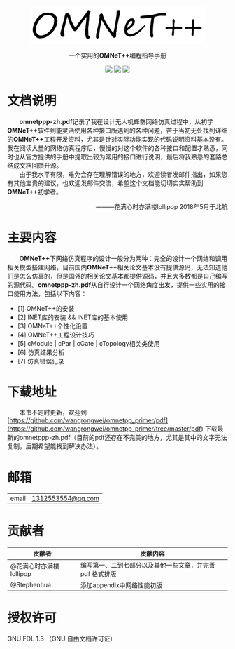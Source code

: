 <p align="center">
  <a href="https://reach.tech/router/">
    <img alt="Reach Router" src="./img/logo-horizontal.png" width="400">
  </a>
</p>

<p align="center">
  一个实用的<b>OMNeT++</b>编程指导手册
</p>

<p align="center">
  <a href="https://github.com/wangrongwei/omnetpp_primer/stargazers"><img src="https://img.shields.io/github/stars/wangrongwei/omnetpp_primer.svg?style=flat&label=Star"></a>
  <a href="https://github.com/wangrongwei/omnetpp_primer/fork"><img src="https://img.shields.io/github/forks/wangrongwei/omnetpp_primer.svg?style=flat&label=Fork"></a>
  <a href="https://github.com/wangrongwei/omnetpp_primer/watchers"><img src="https://img.shields.io/github/watchers/wangrongwei/omnetpp_primer.svg?style=flat&label=Watch"></a>

</p>

# 文档说明

&#160; &#160; &#160; &#160;<b>omnetppp-zh.pdf</b>记录了我在设计无人机蜂群网络仿真过程中，从初学<b>OMNeT++</b>软件到能灵活使用各种接口所遇到的各种问题，苦于当初无处找到详细的<b>OMNeT++</b>工程开发资料，尤其是针对实际功能实现的代码说明资料基本没有。我在阅读大量的网络仿真程序后，慢慢的对这个软件的各种接口和配置才熟悉，同时也从官方提供的手册中提取出较为常用的接口进行说明，最后将我熟悉的套路总结成文档回馈开源。</br>
&#160; &#160; &#160; &#160;由于我水平有限，难免会存在理解错误的地方，欢迎读者发邮件指出，如果您有其他宝贵的建议，也欢迎发邮件交流，希望这个文档能切切实实帮助到<b>OMNeT++</b>初学者。</br>
<div align="right">
———花满心时亦满楼lollipop 2018年5月于北航
</div>

# 主要内容
&#160; &#160; &#160; &#160;<b>OMNeT++</b>下网络仿真程序的设计一般分为两种：完全的设计一个网络和调用相关模型搭建网络，目前国内<b>OMNeT++</b>相关论文基本没有提供源码，无法知道他们是怎么仿真的，但是国外的相关论文基本都提供源码，并且大多数都是自己编写的源代码。<b>omnetppp-zh.pdf</b>从自行设计一个网络角度出发，提供一些实用的接口使用方法，包括以下内容：
- [1] OMNeT++的安装
- [2] INET库的安装 && INET库的基本使用
- [3] OMNeT++个性化设置
- [4] OMNeT++工程设计技巧
- [5] cModule | cPar | cGate | cTopology相关类使用
- [6] 仿真结果分析
- [7] 仿真错误记录



# 下载地址

&#160; &#160; &#160; &#160;本书不定时更新，欢迎到
[https://github.com/wangrongwei/omnetpp_primer/pdf](<https://github.com/wangrongwei/omnetpp_primer/tree/master/pdf>)
下载最新的omnetppp-zh.pdf（目前的pdf还存在不完美的地方，尤其是其中的文字无法复制，后期希望能找到解决办法）。</br>



# 邮箱
|||
| :-----: | :------------------------- |
| email | 1312553554@qq.com |


# 贡献者

| 贡献者 | 贡献内容 |
| ------ | -------- |
| @花满心时亦满楼lollipop | 编写第一、二到七部分以及其他一些文章，并完善 pdf 格式排版|
| @Stephenhua| 添加appendix中网络性能初版


# 授权许可
GNU FDL 1.3 （GNU 自由文档许可证）
